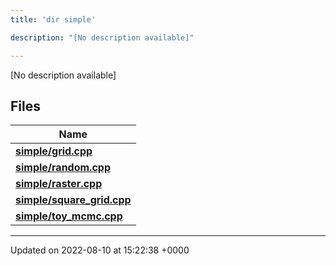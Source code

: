 ```yaml
---
title: 'dir simple'

description: "[No description available]"

---
```







[No description available]

## Files

| Name           |
| -------------- |
| **[simple/grid.cpp](/documentation/code/gambit_2.2/files/grid_8cpp/#file-grid.cpp)**  |
| **[simple/random.cpp](/documentation/code/gambit_2.2/files/random_8cpp/#file-random.cpp)**  |
| **[simple/raster.cpp](/documentation/code/gambit_2.2/files/raster_8cpp/#file-raster.cpp)**  |
| **[simple/square_grid.cpp](/documentation/code/gambit_2.2/files/square__grid_8cpp/#file-square-grid.cpp)**  |
| **[simple/toy_mcmc.cpp](/documentation/code/gambit_2.2/files/toy__mcmc_8cpp/#file-toy-mcmc.cpp)**  |






-------------------------------

Updated on 2022-08-10 at 15:22:38 +0000
